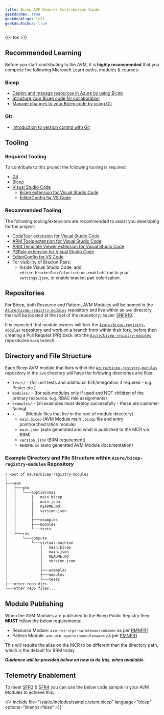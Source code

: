 ```yaml
---
title: Bicep AVM Modules Contribution Guide
geekdocNav: true
geekdocAlign: left
geekdocAnchor: true
---
```


{{< toc >}}

## Recommended Learning

Before you start contributing to the AVM, it is **highly recommended** that you complete the following Microsoft Learn paths, modules & courses:

### Bicep

- [Deploy and manage resources in Azure by using Bicep](https://learn.microsoft.com/learn/paths/bicep-deploy/)
- [Structure your Bicep code for collaboration](https://learn.microsoft.com/learn/modules/structure-bicep-code-collaboration/)
- [Manage changes to your Bicep code by using Git](https://learn.microsoft.com/learn/modules/manage-changes-bicep-code-git/)

### Git

- [Introduction to version control with Git](https://learn.microsoft.com/learn/paths/intro-to-vc-git/)

## Tooling

### Required Tooling

To contribute to this project the following tooling is required:

- [Git](https://git-scm.com/downloads)
- [Bicep](https://learn.microsoft.com/azure/azure-resource-manager/bicep/install#install-manually)
- [Visual Studio Code](https://code.visualstudio.com/download)
  - [Bicep extension for Visual Studio Code](https://marketplace.visualstudio.com/items?itemName=ms-azuretools.vscode-bicep)
  - [EditorConfig for VS Code](https://marketplace.visualstudio.com/items?itemName=EditorConfig.EditorConfig)

### Recommended Tooling

The following tooling/extensions are recommended to assist you developing for the project:

- [CodeTour extension for Visual Studio Code](https://marketplace.visualstudio.com/items?itemName=vsls-contrib.codetour)
- [ARM Tools extension for Visual Studio Code](https://marketplace.visualstudio.com/items?itemName=msazurermtools.azurerm-vscode-tools)
- [ARM Template Viewer extension for Visual Studio Code](https://marketplace.visualstudio.com/items?itemName=bencoleman.armview)
- [PSRule extension for Visual Studio Code](https://marketplace.visualstudio.com/items?itemName=bewhite.psrule-vscode)
- [EditorConfig for VS Code](https://marketplace.visualstudio.com/items?itemName=EditorConfig.EditorConfig)
- For visibility of Bracket Pairs:
  - Inside Visual Studio Code, add `editor.bracketPairColorization.enabled`: true to your `settings.json`, to enable bracket pair colorization.

## Repositories

For Bicep, both Resource and Pattern, AVM Modules will be homed in the [`Azure/bicep-registry-modules`](https://github.com/Azure/bicep-registry-modules) repository and live within an `avm` directory that will be located at the root of the repository; as per [SNFR19](/Azure-Verified-Modules/specs/shared/#id-snfr19---category-publishing---registries-targeted).

It is expected that module owners will fork the [`Azure/bicep-registry-modules`](https://github.com/Azure/bicep-registry-modules) repository and work on a branch from within their fork, before then creating a Pull Request (PR) back into the [`Azure/bicep-registry-modules`](https://github.com/Azure/bicep-registry-modules) repositories `main` branch.

## Directory and File Structure

Each Bicep AVM module that lives within the [`Azure/bicep-registry-modules`](https://github.com/Azure/bicep-registry-modules) repository in the `avm` directory will have the following directories and files:

- `tests/` - (for unit tests and additional E2E/integration if required - e.g. Pester etc.)
- `modules/` - (for sub-modules only if used and NOT children of the primary resource. e.g. RBAC role assignments)
- `examples/` - (all examples must deploy successfully - these are customer facing)
- `/...` - (Module files that live in the root of module directory)
  - `main.bicep` (AVM Module main `.bicep` file and entry point/orchestration module)
  - `main.json` (auto generated and what is published to the MCR via BRM)
  - `version.json` (BRM requirement)
  - `README.md` (auto generated AVM Module documentation)

### Example Directory and File Structure within `Azure/bicep-registry-modules` Repository

```txt
/ Root of Azure/bicep-registry-modules
│
├───avm
│   ├───ptn
│   │   └───apptiervmss
│   │       │   main.bicep
│   │       │   main.json
│   │       │   README.md
│   │       │   version.json
│   │       │
│   │       ├───examples
│   │       ├───modules
│   │       └───tests
│   └───res
│       └───compute
│           └───virtual-machine
│               │   main.bicep
│               │   main.json
│               │   README.md
│               │   version.json
│               │
│               ├───examples
│               ├───modules
│               └───tests
├───other repo dirs...
└───other repo files...
```

## Module Publishing

When the AVM Modules are published to the Bicep Public Registry they **MUST** follow the below requirements:

- Resource Module: `avm-res-<rp>-<armresourcename>` as per [RMNFR1](/Azure-Verified-Modules/specs/shared/#id-rmnfr1---category-naming---module-naming)
- Pattern Module: `avm-ptn-<patternmodulename>` as per [PMNFR1](/Azure-Verified-Modules/specs/shared/#id-pmnfr1---category-naming---module-naming)

This will require the alias on the MCR to be different than the directory path, which is the default for BRM today.

***Guidance will be provided below on how to do this, when available.***

## Telemetry Enablement

To meet [SFR3](/Azure-Verified-Modules/specs/shared/#id-sfr3---category-telemetry---deploymentusage-telemetry) & [SFR4](/Azure-Verified-Modules/specs/shared/#id-sfr4---category-telemetry---telemetry-enablement-flexibility) you can use the below code sample in your AVM Modules to achieve this.

{{< include file="/static/includes/sample.telem.bicep" language="bicep" options="linenos=false" >}}

